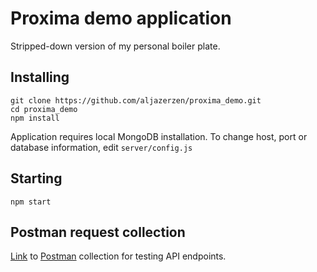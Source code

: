 # Proxima demo application

Stripped-down version of my personal boiler plate.

## Installing

```
git clone https://github.com/aljazerzen/proxima_demo.git
cd proxima_demo
npm install
```
Application requires local MongoDB installation. To change host, port or database information, edit ``server/config.js``

## Starting

```
npm start
```

## Postman request collection

[Link](https://www.getpostman.com/collections/e983cfb8e95726a848fd) to [Postman](https://www.getpostman.com/) 
collection for testing API endpoints.